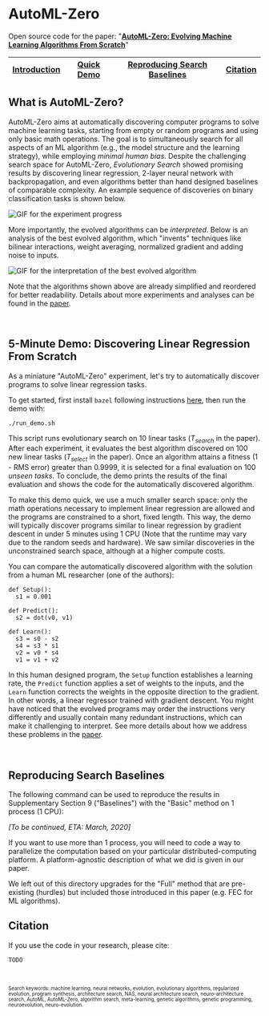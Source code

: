 # AutoML-Zero

Open source code for the paper: \"[**AutoML-Zero: Evolving Machine Learning Algorithms From Scratch**](https://github.com/google-research/google-research/tree/master/automl_zero)"

| [Introduction](#what-is-automl-zero) | [Quick Demo](#5-minute-demo-discovering-linear-regression-from-scratch)| [Reproducing Search Baselines](#reproducing-search-baselines) | [Citation](#citation) |
|-|-|-|-|

## What is AutoML-Zero?

AutoML-Zero aims at automatically discovering computer programs to solve machine learning tasks, starting from empty or random programs and using only basic math operations. The goal is to simultaneously search for all aspects of an ML algorithm (e.g., the model structure and the learning strategy), while employing *minimal human bias*. Despite the challenging search space for AutoML-Zero, *Evolutionary Search* showed promising results by discovering linear regression, 2-layer neural network with backpropagation, and even algorithms better than hand designed baselines of comparable complexity. An example sequence of discoveries on binary classification tasks is shown below.  

![GIF for the experiment progress](progress.gif)

More importantly, the evolved algorithms can be *interpreted*. Below is an analysis of the best evolved algorithm, which "invents" techniques like bilinear interactions, weight averaging, normalized gradient and adding noise to inputs.

![GIF for the interpretation of the best evolved algorithm](best_algo.gif)

Note that the algorithms shown above are already simplified and reordered for better readability. Details about more experiments and analyses can be found in the [paper](https://github.com/google-research/google-research/tree/master/automl_zero). 


&nbsp;

## 5-Minute Demo: Discovering Linear Regression From Scratch

As a miniature "AutoML-Zero" experiment, let's try to automatically discover programs to solve linear regression tasks. 

To get started, first install `bazel` following instructions [here](https://docs.bazel.build/versions/master/install.html), then run the demo with:

```
./run_demo.sh
```


This script runs evolutionary search on 10 linear tasks (*T<sub>search</sub>* in the paper). After each experiment, it evaluates the best algorithm discovered on 100 new linear tasks (*T<sub>select</sub>* in the paper). Once an algorithm attains a fitness (1 - RMS error) greater than 0.9999, it is selected for a final evaluation on 100 *unseen tasks*. To conclude, the demo prints the results of the final evaluation and shows the code for the automatically discovered algorithm.

To make this demo quick, we use a much smaller search space: only the math operations necessary to implement linear regression are allowed and the programs are constrained to a short, fixed length. This way, the demo will typically discover programs similar to linear regression by gradient descent in under 5 minutes using 1 CPU (Note that the runtime may vary due to the random seeds and hardware). We saw similar discoveries in the unconstrained search space, although at a higher compute costs. 

You can compare the automatically discovered algorithm with the solution from a human ML researcher (one of the authors):

```
def Setup():
  s1 = 0.001
  
def Predict():
  s2 = dot(v0, v1)

def Learn():
  s3 = s0 - s2
  s4 = s3 * s1
  v2 = v0 * s4
  v1 = v1 + v2
```

In this human designed program, the ```Setup``` function establishes a learning rate, the ```Predict``` function applies a set of weights to the inputs, and the ```Learn``` function corrects the weights in the opposite direction to the gradient. In other words, a linear regressor trained with gradient descent. You might have noticed that the evolved programs may order the instructions very differently and usually contain many redundant instructions, which can make it challenging to interpret. See more details about how we address these problems in the [paper](https://github.com/google-research/google-research/tree/master/automl_zero#automl-zero).

&nbsp;

## Reproducing Search Baselines

The following command can be used to reproduce the results in Supplementary
Section 9 ("Baselines") with the "Basic" method on 1 process (1 CPU):

*[To be continued, ETA: March, 2020]*

If you want to use more than 1 process, you will need to code a way to
parallelize the computation based on your particular distributed-computing
platform. A platform-agnostic description of what we did is given in our paper.

We left out of this directory upgrades for the "Full" method that are
pre-existing (hurdles) but included those introduced in this paper (e.g. FEC
for ML algorithms).

## Citation

If you use the code in your research, please cite:

`TODO`

&nbsp;

<sup><sub>
Search keywords: machine learning, neural networks, evolution,
evolutionary algorithms, regularized evolution, program synthesis,
architecture search, NAS, neural architecture search,
neuro-architecture search, AutoML, AutoML-Zero, algorithm search,
meta-learning, genetic algorithms, genetic programming, neuroevolution,
neuro-evolution.
</sub></sup>
